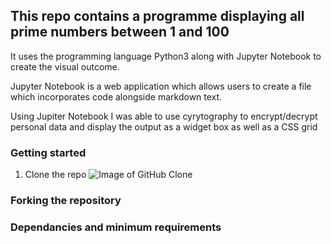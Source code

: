 ## This repo contains a programme displaying all prime numbers between 1 and 100

It uses the programming language Python3 along with Jupyter Notebook to create the visual outcome.

Jupyter Notebook is a web application which allows users to create a file which incorporates code alongside markdown text.

Using Jupiter Notebook I was able to use cyrytography to encrypt/decrypt personal data and display the output as a widget box as well as a CSS grid


### Getting started
1. Clone the repo
![Image of GitHub Clone](/pictures/clone.png)

### Forking the repository


### Dependancies and minimum requirements 






